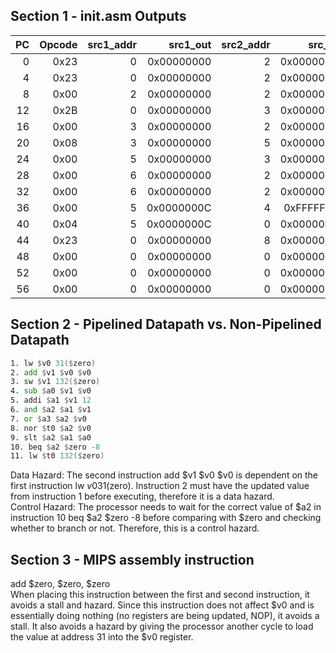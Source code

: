 ## Section 1 - init.asm Outputs
| PC | Opcode | src1_addr | src1_out   | src2_addr | src_out    |dst_addr | dst_data   |
|---:|-------:|----------:|-----------:|----------:|-----------:|--------:|-----------:|
|   0| 0x23   | 0         | 0x00000000 | 2         | 0x00000000 | 0       | 0x00000000 |
|   4| 0x23   | 0         | 0x00000000 | 2         | 0x00000000 | 0       | 0x00000000 |
|   8| 0x00   | 2         | 0x00000000 | 2         | 0x00000000 | 0       | XXXXXXXXXX |
|  12| 0x2B   | 0         | 0x00000000 | 3         | 0x00000000 | 2       | 0x00000056 |
|  16| 0x00   | 3         | 0x00000000 | 2         | 0x00000056 | 2       | 0x00000056 |
|  20| 0x08   | 3         | 0x00000000 | 5         | 0x00000000 | 3       | 0x00000000 |
|  24| 0x00   | 5         | 0x00000000 | 3         | 0x00000000 | 3       | 0x00000084 |
|  28| 0x00   | 6         | 0x00000000 | 2         | 0x00000056 | 4       | 0xFFFFFFAA |
|  32| 0x00   | 6         | 0x00000000 | 2         | 0x00000056 | 5       | 0x0000000C |
|  36| 0x00   | 5         | 0x0000000C | 4         | 0xFFFFFFAA | 6      | 0x00000000 |
|  40| 0x04   | 5         | 0x0000000C | 0         | 0x00000000 | 7       | 0x00000056 |
|  44| 0x23   | 0         | 0x00000000 | 8         | 0x00000000 | 8       | 0xFFFFFFA9 |
|  48| 0x00   | 0         | 0x00000000 | 0         | 0x00000000 | 6       | 0x00000000 |
|  52| 0x00   | 0         | 0x00000000 | 0         | 0x00000000 | 31       | 0x0000000C |
|  56| 0x00   | 0         | 0x00000000 | 0         | 0x00000000 | 8       | 0x00000000 |
## Section 2 - Pipelined Datapath vs. Non-Pipelined Datapath
```asm
1. lw $v0 31($zero)
2. add $v1 $v0 $v0
3. sw $v1 132($zero)
4. sub $a0 $v1 $v0
5. addi $a1 $v1 12
6. and $a2 $a1 $v1
7. or $a3 $a2 $v0
8. nor $t0 $a2 $v0
9. slt $a2 $a1 $a0
10. beq $a2 $zero -8
11. lw $t0 132($zero)
```

Data Hazard: The second instruction add $v1 $v0 $v0 is dependent on the first instruction lw $v0 31($zero). Instruction 2 must have the updated value from instruction 1 before executing, therefore it is a data hazard. 
<br>
Control Hazard: The processor needs to wait for the correct value of $a2 in instruction 10 beq $a2 $zero -8 before comparing with $zero and checking whether to branch or not. Therefore, this is a control hazard.
## Section 3 - MIPS assembly instruction
add  $zero, $zero, $zero <br>
When placing this instruction between the first and second instruction, it avoids a stall and hazard. Since this instruction does not affect $v0 and is essentially doing nothing (no registers are being updated, NOP), it avoids a stall. It also avoids a hazard by giving the processor another cycle to load the value at address 31 into the $v0 register.